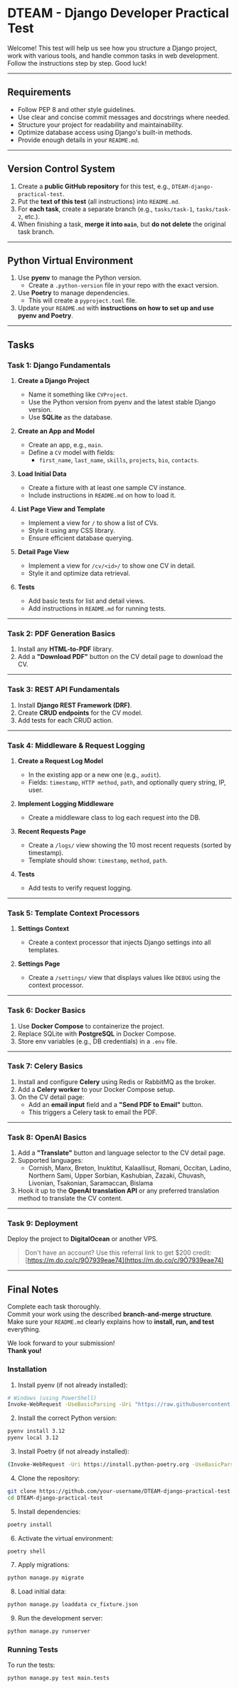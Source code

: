 # DTEAM - Django Developer Practical Test

Welcome! This test will help us see how you structure a Django project, work with various tools, and handle common tasks in web development. Follow the instructions step by step. Good luck!

---

##  Requirements

- Follow PEP 8 and other style guidelines.
- Use clear and concise commit messages and docstrings where needed.
- Structure your project for readability and maintainability.
- Optimize database access using Django's built-in methods.
- Provide enough details in your `README.md`.

---

## Version Control System

1. Create a **public GitHub repository** for this test, e.g., `DTEAM-django-practical-test`.
2. Put the **text of this test** (all instructions) into `README.md`.
3. For **each task**, create a separate branch (e.g., `tasks/task-1`, `tasks/task-2`, etc.).
4. When finishing a task, **merge it into `main`**, but **do not delete** the original task branch.

---

##  Python Virtual Environment

1. Use **pyenv** to manage the Python version.
   - Create a `.python-version` file in your repo with the exact version.
2. Use **Poetry** to manage dependencies.
   - This will create a `pyproject.toml` file.
3. Update your `README.md` with **instructions on how to set up and use pyenv and Poetry**.

---

##  Tasks

### Task 1: Django Fundamentals

1. **Create a Django Project**
   - Name it something like `CVProject`.
   - Use the Python version from pyenv and the latest stable Django version.
   - Use **SQLite** as the database.

2. **Create an App and Model**
   - Create an app, e.g., `main`.
   - Define a `CV` model with fields:
     - `first_name`, `last_name`, `skills`, `projects`, `bio`, `contacts`.

3. **Load Initial Data**
   - Create a fixture with at least one sample CV instance.
   - Include instructions in `README.md` on how to load it.

4. **List Page View and Template**
   - Implement a view for `/` to show a list of CVs.
   - Style it using any CSS library.
   - Ensure efficient database querying.

5. **Detail Page View**
   - Implement a view for `/cv/<id>/` to show one CV in detail.
   - Style it and optimize data retrieval.

6. **Tests**
   - Add basic tests for list and detail views.
   - Add instructions in `README.md` for running tests.

---

### Task 2: PDF Generation Basics

1. Install any **HTML-to-PDF** library.
2. Add a **"Download PDF"** button on the CV detail page to download the CV.

---

### Task 3: REST API Fundamentals

1. Install **Django REST Framework (DRF)**.
2. Create **CRUD endpoints** for the CV model.
3. Add tests for each CRUD action.

---

### Task 4: Middleware & Request Logging

1. **Create a Request Log Model**
   - In the existing app or a new one (e.g., `audit`).
   - Fields: `timestamp`, `HTTP method`, `path`, and optionally query string, IP, user.

2. **Implement Logging Middleware**
   - Create a middleware class to log each request into the DB.

3. **Recent Requests Page**
   - Create a `/logs/` view showing the 10 most recent requests (sorted by timestamp).
   - Template should show: `timestamp`, `method`, `path`.

4. **Tests**
   - Add tests to verify request logging.

---

### Task 5: Template Context Processors

1. **Settings Context**
   - Create a context processor that injects Django settings into all templates.

2. **Settings Page**
   - Create a `/settings/` view that displays values like `DEBUG` using the context processor.

---

### Task 6: Docker Basics

1. Use **Docker Compose** to containerize the project.
2. Replace SQLite with **PostgreSQL** in Docker Compose.
3. Store env variables (e.g., DB credentials) in a `.env` file.

---

### Task 7: Celery Basics

1. Install and configure **Celery** using Redis or RabbitMQ as the broker.
2. Add a **Celery worker** to your Docker Compose setup.
3. On the CV detail page:
   - Add an **email input** field and a **"Send PDF to Email"** button.
   - This triggers a Celery task to email the PDF.

---

### Task 8: OpenAI Basics

1. Add a **"Translate"** button and language selector to the CV detail page.
2. Supported languages:
   - Cornish, Manx, Breton, Inuktitut, Kalaallisut, Romani, Occitan, Ladino, Northern Sami, Upper Sorbian, Kashubian, Zazaki, Chuvash, Livonian, Tsakonian, Saramaccan, Bislama
3. Hook it up to the **OpenAI translation API** or any preferred translation method to translate the CV content.

---

### Task 9: Deployment

Deploy the project to **DigitalOcean** or another VPS.

> Don't have an account? Use this referral link to get $200 credit:  
> [https://m.do.co/c/9Ó7939eae74](https://m.do.co/c/9Ó7939eae74)

---

##  Final Notes

Complete each task thoroughly.  
Commit your work using the described **branch-and-merge structure**.  
Make sure your `README.md` clearly explains how to **install, run, and test** everything.

We look forward to your submission!  
**Thank you!**

### Installation

1. Install pyenv (if not already installed):
```bash
# Windows (using PowerShell)
Invoke-WebRequest -UseBasicParsing -Uri "https://raw.githubusercontent.com/pyenv-win/pyenv-win/master/pyenv-win/install-pyenv-win.ps1" -OutFile "./install-pyenv-win.ps1"; &"./install-pyenv-win.ps1"
```

2. Install the correct Python version:
```bash
pyenv install 3.12
pyenv local 3.12
```

3. Install Poetry (if not already installed):
```bash
(Invoke-WebRequest -Uri https://install.python-poetry.org -UseBasicParsing).Content | python -
```

4. Clone the repository:
```bash
git clone https://github.com/your-username/DTEAM-django-practical-test.git
cd DTEAM-django-practical-test
```

5. Install dependencies:
```bash
poetry install
```

6. Activate the virtual environment:
```bash
poetry shell
```

7. Apply migrations:
```bash
python manage.py migrate
```

8. Load initial data:
```bash
python manage.py loaddata cv_fixture.json
```

9. Run the development server:
```bash
python manage.py runserver
```

### Running Tests
To run the tests:
```bash
python manage.py test main.tests
```
